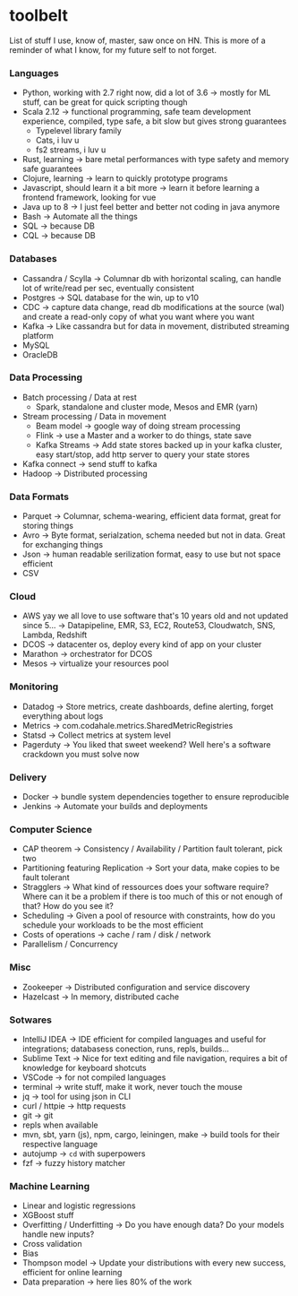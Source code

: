 # toolbelt
List of stuff I use, know of, master, saw once on HN.
This is more of a reminder of what I know, for my future self to not forget.

### Languages
- Python, working with 2.7 right now, did a lot of 3.6 -> mostly for ML stuff, can be great for quick scripting though
- Scala 2.12 -> functional programming, safe team development experience, compiled, type safe, a bit slow but gives strong guarantees
  - Typelevel library family
  - Cats, i luv u
  - fs2 streams, i luv u
- Rust, learning -> bare metal performances with type safety and memory safe guarantees
- Clojure, learning -> learn to quickly prototype programs
- Javascript, should learn it a bit more -> learn it before learning a frontend framework, looking for vue
- Java up to 8 -> I just feel better and better not coding in java anymore
- Bash -> Automate all the things
- SQL -> because DB
- CQL -> because DB

### Databases
- Cassandra / Scylla -> Columnar db with horizontal scaling, can handle lot of write/read per sec, eventually consistent
- Postgres -> SQL database for the win, up to v10
- CDC -> capture data change, read db modifications at the source (wal) and create a read-only copy of what you want where you want
- Kafka -> Like cassandra but for data in movement, distributed streaming platform
- MySQL
- OracleDB

### Data Processing
- Batch processing / Data at rest 
  - Spark, standalone and cluster mode, Mesos and EMR (yarn)
- Stream processing / Data in movement
  - Beam model -> google way of doing stream processing
  - Flink -> use a Master and a worker to do things, state save
  - Kafka Streams -> Add state stores backed up in your kafka cluster, easy start/stop, add http server to query your state stores
- Kafka connect -> send stuff to kafka
- Hadoop -> Distributed processing

### Data Formats
- Parquet -> Columnar, schema-wearing, efficient data format, great for storing things
- Avro -> Byte format, serialzation, schema needed but not in data. Great for exchanging things
- Json -> human readable serilization format, easy to use but not space efficient
- CSV

### Cloud
- AWS yay we all love to use software that's 10 years old and not updated since 5... -> Datapipeline, EMR, S3, EC2, Route53, Cloudwatch, SNS, Lambda, Redshift
- DCOS -> datacenter os, deploy every kind of app on your cluster
- Marathon -> orchestrator for DCOS
- Mesos -> virtualize your resources pool

### Monitoring
- Datadog -> Store metrics, create dashboards, define alerting, forget everything about logs
- Metrics -> com.codahale.metrics.SharedMetricRegistries 
- Statsd -> Collect metrics at system level
- Pagerduty -> You liked that sweet weekend? Well here's a software crackdown you must solve now

### Delivery
- Docker -> bundle system dependencies together to ensure reproducible
- Jenkins -> Automate your builds and deployments

### Computer Science
- CAP theorem -> Consistency / Availability / Partition fault tolerant, pick two
- Partitioning featuring Replication -> Sort your data, make copies to be fault tolerant
- Stragglers -> What kind of ressources does your software require? Where can it be a problem if there is too much of this or not enough of that? How do you see it?
- Scheduling -> Given a pool of resource with constraints, how do you schedule your workloads to be the most efficient
- Costs of operations -> cache / ram / disk / network
- Parallelism / Concurrency

### Misc
- Zookeeper -> Distributed configuration and service discovery
- Hazelcast -> In memory, distributed cache

### Sotwares
- IntelliJ IDEA -> IDE efficient for compiled languages and useful for integrations; databasess conection, runs, repls, builds...
- Sublime Text -> Nice for text editing and file navigation, requires a bit of knowledge for keyboard shotcuts
- VSCode -> for not compiled languages
- terminal -> write stuff, make it work, never touch the mouse
- jq -> tool for using json in CLI
- curl / httpie -> http requests
- git -> git
- repls when available
- mvn, sbt, yarn (js), npm, cargo, leiningen, make -> build tools for their respective language
- autojump -> `cd` with superpowers
- fzf -> fuzzy history matcher

### Machine Learning
- Linear and logistic regressions
- XGBoost stuff
- Overfitting / Underfitting -> Do you have enough data? Do your models handle new inputs?
- Cross validation
- Bias
- Thompson model -> Update your distributions with every new success, efficient for online learning
- Data preparation -> here lies 80% of the work
